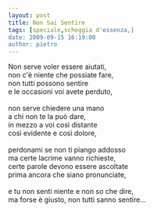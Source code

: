 ```yaml
---
layout: post
title: Non Sai Sentire
tags: [speciale,scheggia d'essenza,]
date: 2009-09-15 16:19:00
author: pietro
---
```

Non serve voler essere aiutati,<br/>non c'è niente che possiate fare,<br/>non tutti possono sentire<br/>e le occasioni voi avete perduto,<br/><br/>non serve chiedere una mano<br/>a chi non te la può dare,<br/>in mezzo a voi così distante<br/>così evidente e così dolore,<br/><br/>perdonami se non ti piango addosso<br/>ma certe lacrime vanno richieste,<br/>certe parole devono essere ascoltate<br/>prima ancora che siano pronunciate,<br/><br/>e tu non senti niente e non so che dire,<br/>ma forse è giusto, non tutti sanno sentire...
